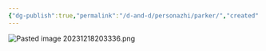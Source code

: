 ```yaml
---
{"dg-publish":true,"permalink":"/d-and-d/personazhi/parker/","created":"2023-12-18T09:35:22.000+04:00","updated":"2023-12-26T15:52:53.190+04:00"}
---
```



![Pasted image 20231218203336.png](/img/user/img/Pasted%20image%2020231218203336.png)

